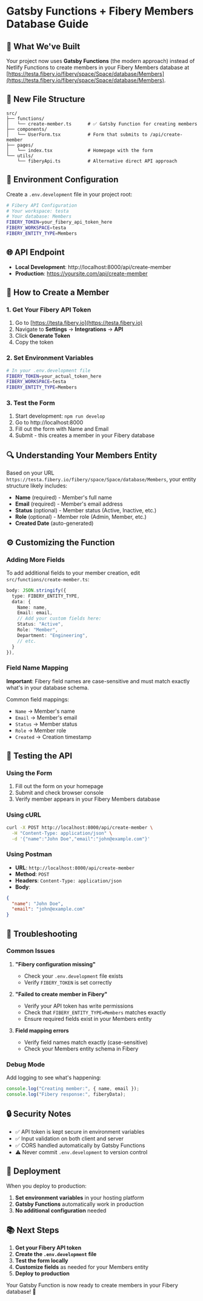 # Gatsby Functions + Fibery Members Database Guide

## 🚀 **What We've Built**

Your project now uses **Gatsby Functions** (the modern approach) instead of Netlify Functions to create members in your Fibery Members database at [https://testa.fibery.io/fibery/space/Space/database/Members](https://testa.fibery.io/fibery/space/Space/database/Members).

## 📁 **New File Structure**

```
src/
├── functions/
│   └── create-member.ts      # ✅ Gatsby Function for creating members
├── components/
│   └── UserForm.tsx          # Form that submits to /api/create-member
├── pages/
│   └── index.tsx             # Homepage with the form
└── utils/
    └── fiberyApi.ts          # Alternative direct API approach
```

## 🔧 **Environment Configuration**

Create a `.env.development` file in your project root:

```bash
# Fibery API Configuration
# Your workspace: testa
# Your database: Members
FIBERY_TOKEN=your_fibery_api_token_here
FIBERY_WORKSPACE=testa
FIBERY_ENTITY_TYPE=Members
```

## 🌐 **API Endpoint**

- **Local Development**: http://localhost:8000/api/create-member
- **Production**: https://yoursite.com/api/create-member

## 📝 **How to Create a Member**

### 1. **Get Your Fibery API Token**

1. Go to [https://testa.fibery.io](https://testa.fibery.io)
2. Navigate to **Settings** → **Integrations** → **API**
3. Click **Generate Token**
4. Copy the token

### 2. **Set Environment Variables**

```bash
# In your .env.development file
FIBERY_TOKEN=your_actual_token_here
FIBERY_WORKSPACE=testa
FIBERY_ENTITY_TYPE=Members
```

### 3. **Test the Form**

1. Start development: `npm run develop`
2. Go to http://localhost:8000
3. Fill out the form with Name and Email
4. Submit - this creates a member in your Fibery database

## 🔍 **Understanding Your Members Entity**

Based on your URL `https://testa.fibery.io/fibery/space/Space/database/Members`, your entity structure likely includes:

- **Name** (required) - Member's full name
- **Email** (required) - Member's email address
- **Status** (optional) - Member status (Active, Inactive, etc.)
- **Role** (optional) - Member role (Admin, Member, etc.)
- **Created Date** (auto-generated)

## ⚙️ **Customizing the Function**

### **Adding More Fields**

To add additional fields to your member creation, edit `src/functions/create-member.ts`:

```typescript
body: JSON.stringify({
  type: FIBERY_ENTITY_TYPE,
  data: {
    Name: name,
    Email: email,
    // Add your custom fields here:
    Status: "Active",
    Role: "Member",
    Department: "Engineering",
    // etc.
  }
}),
```

### **Field Name Mapping**

**Important**: Fibery field names are case-sensitive and must match exactly what's in your database schema.

Common field mappings:

- `Name` → Member's name
- `Email` → Member's email
- `Status` → Member status
- `Role` → Member role
- `Created` → Creation timestamp

## 🧪 **Testing the API**

### **Using the Form**

1. Fill out the form on your homepage
2. Submit and check browser console
3. Verify member appears in your Fibery Members database

### **Using cURL**

```bash
curl -X POST http://localhost:8000/api/create-member \
  -H "Content-Type: application/json" \
  -d '{"name":"John Doe","email":"john@example.com"}'
```

### **Using Postman**

- **URL**: `http://localhost:8000/api/create-member`
- **Method**: `POST`
- **Headers**: `Content-Type: application/json`
- **Body**:

```json
{
  "name": "John Doe",
  "email": "john@example.com"
}
```

## 🚨 **Troubleshooting**

### **Common Issues**

1. **"Fibery configuration missing"**

   - Check your `.env.development` file exists
   - Verify `FIBERY_TOKEN` is set correctly

2. **"Failed to create member in Fibery"**

   - Verify your API token has write permissions
   - Check that `FIBERY_ENTITY_TYPE=Members` matches exactly
   - Ensure required fields exist in your Members entity

3. **Field mapping errors**
   - Verify field names match exactly (case-sensitive)
   - Check your Members entity schema in Fibery

### **Debug Mode**

Add logging to see what's happening:

```typescript
console.log("Creating member:", { name, email });
console.log("Fibery response:", fiberyData);
```

## 🔒 **Security Notes**

- ✅ API token is kept secure in environment variables
- ✅ Input validation on both client and server
- ✅ CORS handled automatically by Gatsby Functions
- ⚠️ Never commit `.env.development` to version control

## 🚀 **Deployment**

When you deploy to production:

1. **Set environment variables** in your hosting platform
2. **Gatsby Functions** automatically work in production
3. **No additional configuration** needed

## 📚 **Next Steps**

1. **Get your Fibery API token**
2. **Create the `.env.development` file**
3. **Test the form locally**
4. **Customize fields** as needed for your Members entity
5. **Deploy to production**

Your Gatsby Function is now ready to create members in your Fibery database! 🎉
